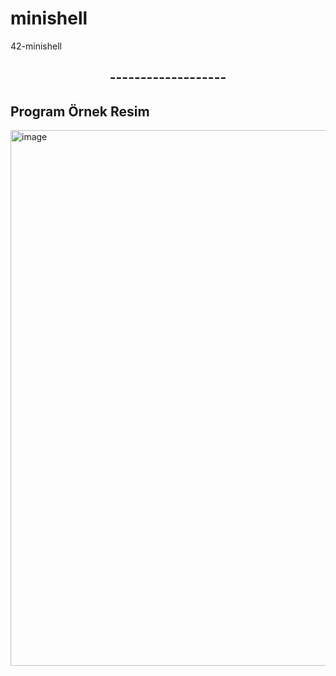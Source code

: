 # minishell
42-minishell
<h2 align="center">-------------------</h2>
<h2>Program Örnek Resim</h2>
<img width="857" alt="image" src="https://github.com/smtkn/minishell/assets/113339503/e2260742-7153-4840-a3b5-780bee445726">
